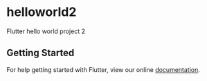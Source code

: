 # helloworld2

Flutter hello world project 2

## Getting Started

For help getting started with Flutter, view our online
[documentation](https://flutter.io/).
